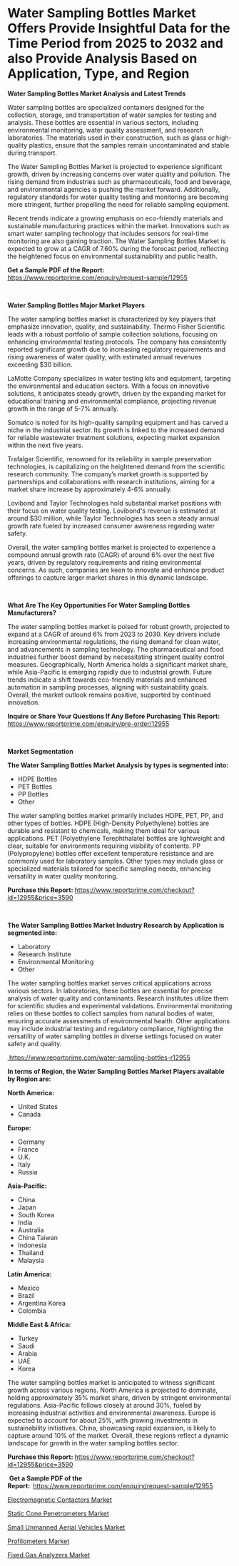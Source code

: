 <p><h1>Water Sampling Bottles Market Offers Provide Insightful Data for the Time Period from 2025 to 2032 and also Provide Analysis Based on Application, Type, and Region</h1></p><p><strong>Water Sampling Bottles Market Analysis and Latest Trends</strong></p>
<p><p>Water sampling bottles are specialized containers designed for the collection, storage, and transportation of water samples for testing and analysis. These bottles are essential in various sectors, including environmental monitoring, water quality assessment, and research laboratories. The materials used in their construction, such as glass or high-quality plastics, ensure that the samples remain uncontaminated and stable during transport.</p><p>The Water Sampling Bottles Market is projected to experience significant growth, driven by increasing concerns over water quality and pollution. The rising demand from industries such as pharmaceuticals, food and beverage, and environmental agencies is pushing the market forward. Additionally, regulatory standards for water quality testing and monitoring are becoming more stringent, further propelling the need for reliable sampling equipment.</p><p>Recent trends indicate a growing emphasis on eco-friendly materials and sustainable manufacturing practices within the market. Innovations such as smart water sampling technology that includes sensors for real-time monitoring are also gaining traction. The Water Sampling Bottles Market is expected to grow at a CAGR of 7.60% during the forecast period, reflecting the heightened focus on environmental sustainability and public health.</p></p>
<p><strong>Get a Sample PDF of the Report:&nbsp;</strong> <a href="https://www.reportprime.com/enquiry/request-sample/12955?utm_campaign=1898&utm_medium=2&utm_source=Github&utm_content=ia&utm_term=19032025&utm_id=water-sampling-bottles">https://www.reportprime.com/enquiry/request-sample/12955</a></p>
<p>&nbsp;</p>
<p><strong>Water Sampling Bottles Major Market Players</strong></p>
<p><p>The water sampling bottles market is characterized by key players that emphasize innovation, quality, and sustainability. Thermo Fisher Scientific leads with a robust portfolio of sample collection solutions, focusing on enhancing environmental testing protocols. The company has consistently reported significant growth due to increasing regulatory requirements and rising awareness of water quality, with estimated annual revenues exceeding $30 billion.</p><p>LaMotte Company specializes in water testing kits and equipment, targeting the environmental and education sectors. With a focus on innovative solutions, it anticipates steady growth, driven by the expanding market for educational training and environmental compliance, projecting revenue growth in the range of 5-7% annually.</p><p>Somatco is noted for its high-quality sampling equipment and has carved a niche in the industrial sector. Its growth is linked to the increased demand for reliable wastewater treatment solutions, expecting market expansion within the next five years.</p><p>Trafalgar Scientific, renowned for its reliability in sample preservation technologies, is capitalizing on the heightened demand from the scientific research community. The company’s market growth is supported by partnerships and collaborations with research institutions, aiming for a market share increase by approximately 4-6% annually.</p><p>Lovibond and Taylor Technologies hold substantial market positions with their focus on water quality testing. Lovibond's revenue is estimated at around $30 million, while Taylor Technologies has seen a steady annual growth rate fueled by increased consumer awareness regarding water safety. </p><p>Overall, the water sampling bottles market is projected to experience a compound annual growth rate (CAGR) of around 6% over the next five years, driven by regulatory requirements and rising environmental concerns. As such, companies are keen to innovate and enhance product offerings to capture larger market shares in this dynamic landscape.</p></p>
<p>&nbsp;</p>
<p><strong>What Are The Key Opportunities For Water Sampling Bottles Manufacturers?</strong></p>
<p><p>The water sampling bottles market is poised for robust growth, projected to expand at a CAGR of around 6% from 2023 to 2030. Key drivers include increasing environmental regulations, the rising demand for clean water, and advancements in sampling technology. The pharmaceutical and food industries further boost demand by necessitating stringent quality control measures. Geographically, North America holds a significant market share, while Asia-Pacific is emerging rapidly due to industrial growth. Future trends indicate a shift towards eco-friendly materials and enhanced automation in sampling processes, aligning with sustainability goals. Overall, the market outlook remains positive, supported by continued innovation.</p></p>
<p><strong>Inquire or Share Your Questions If Any Before Purchasing This Report:</strong> <a href="https://www.reportprime.com/enquiry/pre-order/12955?utm_campaign=1898&utm_medium=2&utm_source=Github&utm_content=ia&utm_term=19032025&utm_id=water-sampling-bottles">https://www.reportprime.com/enquiry/pre-order/12955</a></p>
<p>&nbsp;</p>
<p><strong>Market Segmentation</strong></p>
<p><strong>The Water Sampling Bottles Market Analysis by types is segmented into:</strong></p>
<p><ul><li>HDPE Bottles</li><li>PET Bottles</li><li>PP Bottles</li><li>Other</li></ul></p>
<p><p>The water sampling bottles market primarily includes HDPE, PET, PP, and other types of bottles. HDPE (High-Density Polyethylene) bottles are durable and resistant to chemicals, making them ideal for various applications. PET (Polyethylene Terephthalate) bottles are lightweight and clear, suitable for environments requiring visibility of contents. PP (Polypropylene) bottles offer excellent temperature resistance and are commonly used for laboratory samples. Other types may include glass or specialized materials tailored for specific sampling needs, enhancing versatility in water quality monitoring.</p></p>
<p><strong>Purchase this Report:&nbsp;</strong><a href="https://www.reportprime.com/checkout?id=12955&price=3590&utm_campaign=1898&utm_medium=2&utm_source=Github&utm_content=ia&utm_term=19032025&utm_id=water-sampling-bottles">https://www.reportprime.com/checkout?id=12955&price=3590</a></p>
<p>&nbsp;</p>
<p><strong>The Water Sampling Bottles Market Industry Research by Application is segmented into:</strong></p>
<p><ul><li>Laboratory</li><li>Research Institute</li><li>Environmental Monitoring</li><li>Other</li></ul></p>
<p><p>The water sampling bottles market serves critical applications across various sectors. In laboratories, these bottles are essential for precise analysis of water quality and contaminants. Research institutes utilize them for scientific studies and experimental validations. Environmental monitoring relies on these bottles to collect samples from natural bodies of water, ensuring accurate assessments of environmental health. Other applications may include industrial testing and regulatory compliance, highlighting the versatility of water sampling bottles in diverse settings focused on water safety and quality.</p></p>
<p><a href="https://www.reportprime.com/water-sampling-bottles-r12955?utm_campaign=1898&utm_medium=2&utm_source=Github&utm_content=ia&utm_term=19032025&utm_id=water-sampling-bottles">&nbsp;https://www.reportprime.com/water-sampling-bottles-r12955</a></p>
<p><strong>In terms of Region, the Water Sampling Bottles Market Players available by Region are:</strong></p>
<p>
    <p> <strong> North America: </strong>
        <ul>
            <li>United States</li>
            <li>Canada</li>
        </ul>
        </p> 
    <p> <strong> Europe: </strong>
        <ul>
            <li>Germany</li>
            <li>France</li>
            <li>U.K.</li>
            <li>Italy</li>
            <li>Russia</li>
        </ul>
        </p> 
    <p> <strong> Asia-Pacific: </strong>
        <ul>
            <li>China</li>
            <li>Japan</li>
            <li>South Korea</li>
            <li>India</li>
            <li>Australia</li>
            <li>China Taiwan</li>
            <li>Indonesia</li>
            <li>Thailand</li>
            <li>Malaysia</li>
        </ul>
        </p> 
    <p> <strong> Latin America: </strong>
        <ul>
            <li>Mexico</li>
            <li>Brazil</li>
            <li>Argentina Korea</li>
            <li>Colombia</li>
        </ul>
        </p> 
    <p> <strong> Middle East & Africa: </strong>
        <ul>
            <li>Turkey</li>
            <li>Saudi</li>
            <li>Arabia</li>
            <li>UAE</li>
            <li>Korea</li>
        </ul>
    </p>
    </p>
<p><p>The water sampling bottles market is anticipated to witness significant growth across various regions. North America is projected to dominate, holding approximately 35% market share, driven by stringent environmental regulations. Asia-Pacific follows closely at around 30%, fueled by increasing industrial activities and environmental awareness. Europe is expected to account for about 25%, with growing investments in sustainability initiatives. China, showcasing rapid expansion, is likely to capture around 10% of the market. Overall, these regions reflect a dynamic landscape for growth in the water sampling bottles sector.</p></p>
<p><strong>Purchase this Report: </strong><a href="https://www.reportprime.com/checkout?id=12955&price=3590&utm_campaign=1898&utm_medium=2&utm_source=Github&utm_content=ia&utm_term=19032025&utm_id=water-sampling-bottles">https://www.reportprime.com/checkout?id=12955&price=3590</a></p>
<p>&nbsp;<strong>Get a Sample PDF of the Report:&nbsp;&nbsp;</strong><a href="https://www.reportprime.com/enquiry/request-sample/12955?utm_campaign=1898&utm_medium=2&utm_source=Github&utm_content=ia&utm_term=19032025&utm_id=water-sampling-bottles">https://www.reportprime.com/enquiry/request-sample/12955</a></p>
<p><strong></strong></p>
<p><p><a href="https://github.com/omemaeuseda/Market-Research-Report-List-1/blob/main/electromagnetic-contactors-market.md?utm_campaign=1898&utm_medium=2&utm_source=Github&utm_content=ia&utm_term=19032025&utm_id=water-sampling-bottles">Electromagnetic Contactors Market</a></p><p><a href="https://github.com/kevoncesya4j/Market-Research-Report-List-1/blob/main/static-cone-penetrometers-market.md?utm_campaign=1898&utm_medium=2&utm_source=Github&utm_content=ia&utm_term=19032025&utm_id=water-sampling-bottles">Static Cone Penetrometers Market</a></p><p><a href="https://github.com/sitarzerpa3d/Market-Research-Report-List-1/blob/main/small-unmanned-aerial-vehicles-market.md?utm_campaign=1898&utm_medium=2&utm_source=Github&utm_content=ia&utm_term=19032025&utm_id=water-sampling-bottles">Small Unmanned Aerial Vehicles Market</a></p><p><a href="https://github.com/rentzszaszjn/Market-Research-Report-List-1/blob/main/profilometers-market.md?utm_campaign=1898&utm_medium=2&utm_source=Github&utm_content=ia&utm_term=19032025&utm_id=water-sampling-bottles">Profilometers Market</a></p><p><a href="https://github.com/yenagmah/Market-Research-Report-List-1/blob/main/fixed-gas-analyzers-market.md?utm_campaign=1898&utm_medium=2&utm_source=Github&utm_content=ia&utm_term=19032025&utm_id=water-sampling-bottles">Fixed Gas Analyzers Market</a></p></p>